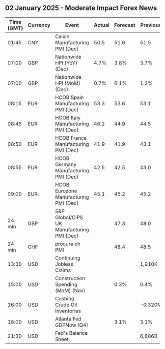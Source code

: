 ## 02 January 2025 - Moderate Impact Forex News

| Time (GMT) | Currency | Event | Actual | Forecast | Previous |
|------|----------|-------|--------|----------|----------|
| 01:45 | CNY | Caixin Manufacturing PMI (Dec) | 50.5 | 51.6 | 51.5 |
| 07:00 | GBP | Nationwide HPI (YoY) (Dec) | 4.7% | 3.8% | 3.7% |
| 07:00 | GBP | Nationwide HPI (MoM) (Dec) | 0.7% | 0.1% | 1.2% |
| 08:15 | EUR | HCOB Spain Manufacturing PMI (Dec) | 53.3 | 53.6 | 53.1 |
| 08:45 | EUR | HCOB Italy Manufacturing PMI (Dec) | 46.2 | 44.9 | 44.5 |
| 08:50 | EUR | HCOB France Manufacturing PMI (Dec) | 41.9 | 41.9 | 43.1 |
| 08:55 | EUR | HCOB Germany Manufacturing PMI (Dec) | 42.5 | 42.5 | 43.0 |
| 09:00 | EUR | HCOB Eurozone Manufacturing PMI (Dec) | 45.1 | 45.2 | 45.2 |
| 24 min | GBP | S&P Global/CIPS UK Manufacturing PMI (Dec) |  | 47.3 | 48.0 |
| 24 min | CHF | procure.ch PMI |  | 48.4 | 48.5 |
| 13:30 | USD | Continuing Jobless Claims |  |  | 1,910K |
| 15:00 | USD | Construction Spending (MoM) (Nov) |  | 0.3% | 0.4% |
| 16:00 | USD | Cushing Crude Oil Inventories |  |  | -0.320M |
| 18:00 | USD | Atlanta Fed GDPNow (Q4) |  | 3.1% | 3.1% |
| 21:30 | USD | Fed's Balance Sheet |  |  | 6,886B |
